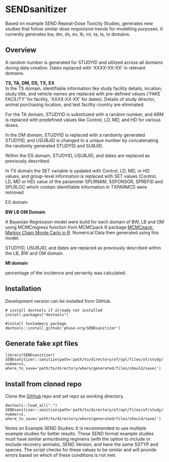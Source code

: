# SENDsanitizer  

Based on example SEND Repeat-Dose Toxicity Studies, generates new studies that
follow similar dose responsive trends for modelling purposes. It currently
generates bw, dm, ds, ex, lb, mi, ta, ts, tx domains.

## Overview

A random number is generated for STUDYID and utilized across all domains during data creation. Dates replaced with 'XXXX-XX-XX' in relevant domains.

__TS, TA, DM, DS, TX, EX__  
In the TS domain, identifiable information like study facility details, location, study title, and vehicle names are replaced with pre-defined values ('FAKE FACILITY' for facility, 'XXXX-XX-XX' for dates). Details of study director, animal purchasing location, and test facility country are eliminated.

For the TA domain, STUDYID is substituted with a random number, and ARM is replaced with predefined values like Control, LD, MD, and HD for various doses.

In the DM domain, STUDYID is replaced with a randomly generated STUDYID, and USUBJID is changed to a unique number by concatenating the randomly generated STUDYID and SUBJID.

Within the DS domain, STUDYID, USUBJID, and dates are replaced as previously described. 

In TX domain the SET variable is updated with Control, LD, MD, or HD values, and group-level information is replaced with SET values (Control, LD, MD or HD) 
value of the parameter SPLRNAM, SSPONSOR, SPREFID and SPLRLOC which contain identifiable information in TXPARMCD were removed

EX domain 


__BW LB OM Domain__  

A Bayesian Regression model were build for each domain of BW, LB and OM using MCMCregress function from MCMCpack R package [MCMCpack: Markov Chain Monte Carlo
in R](https://doi.org/10.18637/jss.v042.i09). Numerical Data then generated using this model.

STUDYID, USUBJID, and dates are replaced as previously described within the LB, BW and OM domain.

__MI domain__   

percentage of the incidence and serverity was calculated.


## Installation  

Development version can be installed from GitHub.

```
# install devtools if already not installed 
install.packages("devtools")

#install toxSummary package
devtools::install_github('phuse-org/SENDsanitizer')
```

## Generate fake xpt files  

```
library(SENDsanitizer)
SENDsanitizer::sanitize(path='path/to/directory/of/xpt/files/of/study/',
nubmer=1,
where_to_save='path/to/directory/where/generated/files/should/save/')

```


## Install from cloned repo  


Clone the [GitHub](https://github.com/phuse-org/SENDsanitizer) repo
and set repo as working directory.

```
devtools::load_all(".")
SENDsanitizer::sanitize(path='path/to/directory/of/xpt/files/of/study/',
nubmer=1,
where_to_save='path/to/directory/where/generated/files/should/save/')
```


Notes on Example SEND Studies:
It is recommended to use multiple example studies for better results.  These
SEND format example studies must have similar arms/dosing regimens (with the
option to include or exclude recovery animals), SEND Version, and have the same
SSTYP and species. The script checks for these values to be similar and will
provide errors based on which of these conditions is not met.

